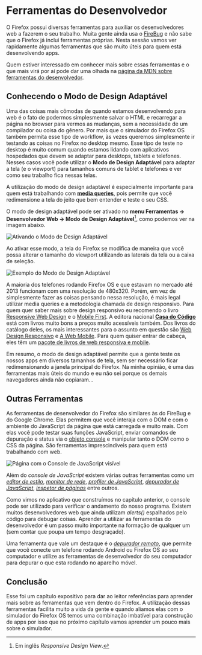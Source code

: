 # Ferramentas do Desenvolvedor

O Firefox possui diversas ferramentas para auxiliar os desenvolvedores web a fazerem o seu trabalho. Muita gente ainda usa o [FireBug](https://addons.mozilla.org/pt-BR/firefox/addon/firebug/) e não sabe que o Firefox já inclui ferramentas próprias. Nesta sessão vamos ver rapidamente algumas ferramentas que são muito úteis para quem está desenvolvendo apps.

Quem estiver interessado em conhecer mais sobre essas ferramentas e o que mais virá por aí pode dar uma olhada na [página da MDN sobre ferramentas do desenvolvedor](https://developer.mozilla.org/en-US/docs/Tools).

## Conhecendo o Modo de Design Adaptável

Uma das coisas mais cômodas de quando estamos desenvolvendo para web é o fato de podermos simplesmente salvar o HTML e recarregar a página no browser para vermos as mudanças, sem a necessidade de um compilador ou coisa do gênero. Por mais que o simulador do Firefox OS também permita esse tipo de workflow, às vezes queremos simplesmente ir testando as coisas no Firefox no desktop mesmo. Esse tipo de teste no desktop é muito comum quando estamos lidando com aplicativos hospedados que devem se adaptar para desktops, tablets e telefones. Nesses casos você pode utilizar o **Modo de Design Adaptável** para adaptar a tela (e o viewport) para tamanhos comuns de tablet e telefones e ver como seu trabalho fica nessas telas.

A utilização do modo de design adaptável é especialmente importante para quem está trabalhando com [**media queries**](https://developer.mozilla.org/en-US/docs/Web/Guide/CSS/Media_queries), pois permite que você redimensione a tela do jeito que bem entender e teste o seu CSS.

O modo de design adaptável pode ser ativado no **menu Ferramentas -> Desenvolvedor Web -> Modo de Design Adaptável**[^responsive-design-view], como podemos ver na imagem abaixo.

[^responsive-design-view]: Em inglês *Responsive Design View*.

![Ativando o Modo de Design Adaptável](images/originals/responsive-design-view.png)

Ao ativar esse modo, a tela do Firefox se modifica de maneira que você possa alterar o tamanho do viewport utilizando as laterais da tela ou a caixa de seleção.

![Exemplo do Modo de Design Adaptável](images/originals/responsive-view-sample.png)

A maioria dos telefones rodando Firefox OS e que estavam no mercado até 2013 funcionam com uma resolução de 480x320. Porém, em vez de simplesmente fazer as coisas pensando nessa resolução, é mais legal utilizar media queries e a metodologia chamada de design responsivo. Para quem quer saber mais sobre design responsivo eu recomendo o livro [Responsive Web Design](http://www.abookapart.com/products/responsive-web-design) e o [Mobile First](http://www.abookapart.com/products/mobile-first). A editora nacional [**Casa do Código**](http://casadocodigo.com.br) está com livros muito bons a preços muito acessíveis também. Dos livros do catálogo deles, os mais interessantes para o assunto em questão são  [Web Design Responsivo](http://www.casadocodigo.com.br/products/livro-web-design-responsivo) e [A Web Mobile](http://www.casadocodigo.com.br/products/livro-web-mobile). Para quem quiser entrar de cabeça, eles têm um [pacote de livros de web responsiva e mobile](http://www.casadocodigo.com.br/products/colecao-webdesign).

Em resumo, o modo de design adaptável permite que a gente teste os nossos apps em diversos tamanhos de tela, sem ser necessário ficar redimensionando a janela principal do Firefox. Na minha opinião, é uma das ferramentas mais úteis do mundo e eu não sei porque os demais navegadores ainda não copiaram...


## Outras Ferramentas

As ferramentas de desenvolvedor do Firefox são similares às do FireBug e do Google Chrome. Elas permitem que você interaja com o DOM e com o ambiente do JavaScript da página que está carregada e muito mais. Com elas você pode testar suas funções JavaScript, enviar comandos de depuração e status via o [objeto console](https://developer.mozilla.org/en-US/docs/Web/API/console) e manipular tanto o DOM como o CSS da página. São ferramentas imprescindíveis para quem está trabalhando com web.

![Página com o Console de JavaScript visível](images/originals/console-open.png) 

Além do *console de JavaScript* existem várias outras ferramentas como um [*editor de estilo*](https://developer.mozilla.org/en-US/docs/Tools/Style_Editor), [*monitor de rede*](https://developer.mozilla.org/en-US/docs/Tools/Network_Monitor), [*profiler de JavaScript*](https://developer.mozilla.org/en-US/docs/Tools/Profiler), [*depurador de JavaScript*](https://developer.mozilla.org/en-US/docs/Tools/Debugger), [*inspetor de páginas*](https://developer.mozilla.org/en-US/docs/Tools/Page_Inspector) entre outros.

Como vimos no aplicativo que construímos no capítulo anterior, o console pode ser utilizado para verificar o andamento do nosso programa. Existem muitos desenvolvedores web que ainda utilizam *alerts()* espalhados pelo código para debugar coisas. Aprender a utilizar as ferramentas do desenvolvedor é um passo muito importante na formação de qualquer um (sem contar que poupa um tempo desgraçado).

Uma ferramenta que vale um destaque é o [*depurador remoto*](https://developer.mozilla.org/en-US/docs/Tools/Remote_Debugging), que permite que você conecte um telefone rodando Android ou Firefox OS ao seu computador e utilize as ferramentas de desenvolvedor do seu computador para depurar o que esta rodando no aparelho móvel.

## Conclusão

Esse foi um capítulo expositivo para dar ao leitor referências para aprender mais sobre as ferramentas que vem dentro do Firefox. A utilização dessas ferramentas facilita muito a vida da gente e quando aliamos elas com o simulador do Firefox OS temos uma combinação imbatível para construção de apps por isso que no próximo capítulo vamos aprender um pouco mais sobre o simulador.
